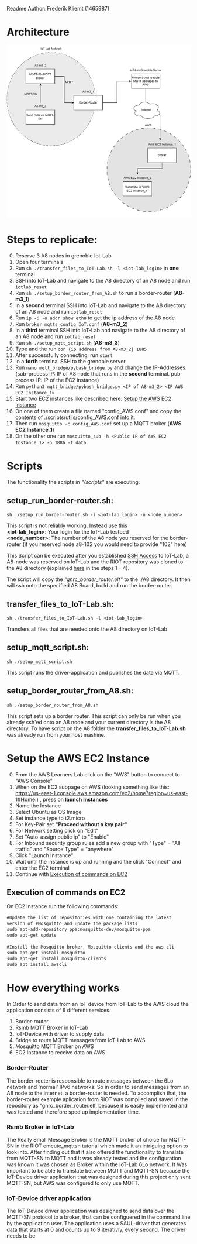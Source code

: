 Readme
Author: Frederik Kliemt (1465987)

# Architecture
![image](architecture.jpg)
# Steps to replicate:
0. Reserve 3 A8 nodes in grenoble Iot-Lab
1. Open four terminals
2. Run `sh ./transfer_files_to_IoT-Lab.sh -l <iot-lab_login>` in __one__ terminal
3. SSH into IoT-Lab and navigate to the A8 directory of an A8 node and run `iotlab_reset`
4. Run `sh ./setup_border_router_from_A8.sh` to run a border-router (__A8-m3_1__)
5. In a __second__ terminal SSH into IoT-Lab and navigate to the A8 directory of an A8 node and run `iotlab_reset`
6. Run `ip -6 -o addr show eth0` to get the ip address of the A8 node
7. Run `broker_mqtts config_IoT.conf` (__A8-m3_2__)
8. In a __third__ terminal SSH into IoT-Lab and navigate to the A8 directory of an A8 node and run `iotlab_reset`
9. Run `sh ./setup_mqtt_script.sh` (__A8-m3_3__)
10. Type and the run `con {ip address from A8-m3_2} 1885`
11. After successfully connecting, run `start`
12. In a __forth__ terminal SSH to the grenoble server
13. Run `nano mqtt_bridge/pybash_bridge.py` and change the IP-Addresses. (sub-process IP: IP of A8 node
that runs in the __second__ terminal. pub-process IP: IP of the EC2 instance)
14. Run `python3 mqtt_bridge/pybash_bridge.py <IP of A8-m3_2> <IP AWS EC2 Instance_1>`
15. Start two EC2 instances like described here: [Setup the AWS EC2 Instance](#setup-the-aws-ec2-instance)
16. On one of them create a file named "config_AWS.conf" and copy the contents of ./scripts/utils/config_AWS.conf into it.
17. Then run `mosquitto -c config_AWS.conf` set up a MQTT broker (__AWS EC2 Instance_1__)
18. On the other one run `mosquitto_sub -h <Public IP of AWS EC2 Instance_1> -p 1886 -t data`

# Scripts
The functionality the scripts in _"/scripts"_ are executing:

## setup_run_border-router.sh: 
```
sh ./setup_run_border-router.sh -l <iot-lab_login> -n <node_number>
```
This script is not reliably working. Instead use [this](#setup_border_router_from_a8sh) <br>
__<iot-lab_login>__: Your login for the IoT-Lab testbed
<br>
__<node_number>__: The number of the A8 node you reserved for the border-router (if you reserved node a8-102 you would need to provide "102" here)

This Script can be executed after you established [SSH Access](https://www.iot-lab.info/legacy/tutorials/ssh-access/index.html) to IoT-Lab, a A8-node was reserved on IoT-Lab and the RIOT repository was cloned to the A8 directory (explained [here](https://www.iot-lab.info/legacy/tutorials/riot-public-ipv6-a8-m3/index.html) in the steps 1 - 4). 

The script will copy the _"gnrc_border_router.elf"_ to the ./A8 directory. It then will ssh onto the specified A8 Board, build and run the border-router.

## transfer_files_to_IoT-Lab.sh:
```
sh ./transfer_files_to_IoT-Lab.sh -l <iot-lab_login>
```

Transfers all files that are needed onto the A8 directory on IoT-Lab

## setup_mqtt_script.sh:
```
sh ./setup_mqtt_script.sh
```

This script runs the driver-application and publishes the data via MQTT.

## setup_border_router_from_A8.sh: 
```
sh ./setup_border_router_from_A8.sh
```

This script sets up a border router. This script can only be run when you already ssh'ed onto an A8 node and your current
directory is the A8 directory. To have script 
on the A8 folder the __transfer_files_to_IoT-Lab.sh__ was already run from your host mashine.

# Setup the AWS EC2 Instance 
0. From the AWS Learners Lab click on the "AWS" button to connect to "AWS Console"
1. When on the EC2 subpage on AWS (looking something like this: https://us-east-1.console.aws.amazon.com/ec2/home?region=us-east-1#Home:)
, press on __launch Instances__
2. Name the Instance
3. Select Ubuntu as OS Image
4. Set instance type to t2.micro
5. For Key-Pair set __"Proceed without a key pair"__
6. For Network setting click on "Edit"
7. Set "Auto-assign public ip" to "Enable"
8. For Inbound security group rules add a new group with "Type" = "All traffic" and "Source Type" = "anywhere"
9. Click "Launch Instance"
10. Wait until the instance is up and running and the click "Connect" and enter
the EC2 terminal
11. Continue with [Execution of commands on EC2](#execution-of-commands-on-ec2)


## Execution of commands on EC2
On EC2 Instance run the following commands:
```
#Update the list of repositories with one containing the latest version of #Mosquitto and update the package lists
sudo apt-add-repository ppa:mosquitto-dev/mosquitto-ppa
sudo apt-get update

#Install the Mosquitto broker, Mosquitto clients and the aws cli
sudo apt-get install mosquitto
sudo apt-get install mosquitto-clients
sudo apt install awscli
```

# How everything works
In Order to send data from an IoT device from IoT-Lab to the AWS cloud the 
application consists of 6 different services. 
1. Border-router
2. Rsmb MQTT Broker in IoT-Lab
3. IoT-Device with driver to supply data
4. Bridge to route MQTT messages from IoT-Lab to AWS
5. Mosquitto MQTT Broker on AWS
6. EC2 Instance to receive data on AWS

### Border-Router
The border-router is responsible to route messages between the 6Lo network and 'normal' IPv6 networks. So in order to send messages from an A8 node to the internet, a border-router is needed. To accomplish that, the border-router example aplication from RIOT was compiled and saved in the repository as "gnrc_border_router.elf, because it is easily implemented and was tested and therefore sped up implementation time.

### Rsmb Broker in IoT-Lab
The Really Small Message Broker is the MQTT broker of choice for MQTT-SN in the RIOT emcute_mqttsn tutorial which made it an intriguing option to look into. After finding out that it also offered the functionality to translate from MQTT-SN to MQTT and it was already tested and the configuration was known it was chosen as Broker within the IoT-Lab 6Lo network. It Was important to be able to translate between MQTT and MQTT-SN because the IoT-Device driver application that was designed during this project only sent MQTT-SN, but AWS was configured to only use MQTT.

### IoT-Device driver application
The IoT-Device driver application was designed to send data over the MQTT-SN protocol to a broker, that can be configuered in the command line by the application user. The application uses a SAUL-driver that generates data that starts at 0 and counts up to 9 iterativly, every second. The driver needs to be 
